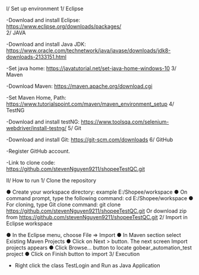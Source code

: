 I/ Set up environment
1/ Eclipse

 -Download and install Eclipse:
		https://www.eclipse.org/downloads/packages/		 
2/ JAVA

 -Download and install Java JDK:
		https://www.oracle.com/technetwork/java/javase/downloads/jdk8-downloads-2133151.html

 -Set java home:
		https://javatutorial.net/set-java-home-windows-10 
3/ Maven

 -Download Maven:
		https://maven.apache.org/download.cgi
  
 -Set Maven Home, Path:
		https://www.tutorialspoint.com/maven/maven_environment_setup
4/ TestNG

 -Download and install testNG:
		https://www.toolsqa.com/selenium-webdriver/install-testng/
5/ Git

 -Download and install Git:
		https://git-scm.com/downloads
6/ GitHub

 -Register GitHub account.

 -Link to clone code:
		 https://github.com/stevenNguyen9211/shopeeTestQC.git
     
II/ How to run
1/ Clone the repository

●	Create your workspace directory: example E:/Shopee/workspace
●	On command prompt, type the following command: cd E:/Shopee/workspace
●	For cloning, type Git clone command: git clone https://github.com/stevenNguyen9211/shopeeTestQC.git
Or download zip from https://github.com/stevenNguyen9211/shopeeTestQC.git
2/ Import in Eclipse workspace

●	In the Eclipse menu, choose File => Import
●	In Maven section select Existing Maven Projects
●	Click on Next > button. The next screen Import projects appears
●	Click Browse... button to locate gobear_automation_test project
●	Click on Finish button to import
3/ Execution
- Right click the class TestLogin and Run as Java Application
